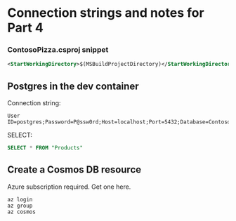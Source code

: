 # Connection strings and notes for Part 4

### ContosoPizza.csproj snippet

```xml
<StartWorkingDirectory>$(MSBuildProjectDirectory)</StartWorkingDirectory>
```

## Postgres in the dev container

Connection string:

```text
User ID=postgres;Password=P@ssw0rd;Host=localhost;Port=5432;Database=ContosoPizza;
```

SELECT:

```sql
SELECT * FROM "Products"
```

## Create a Cosmos DB resource

Azure subscription required. Get one here.

```az-cli
az login
az group 
az cosmos
```

